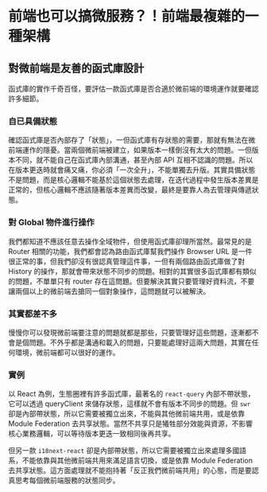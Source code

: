 # 前端也可以搞微服務？！前端最複雜的一種架構

## 對微前端是友善的函式庫設計

函式庫的實作千奇百怪，要評估一款函式庫是否合適於微前端的環境運作就要確認許多細節。

### 自已具備狀態

確認函式庫是否內部存了「狀態」，一但函式庫有存狀態的需要，那就有無法在微前端運作的隱憂。當兩個微前端被建立，如果版本一樣倒沒有太大的問題。一但版本不同，就不能自己在函式庫內部溝通，甚至內部 API 互相不認識的問題。所以在版本更迭時就會痛又痛，你必須「一次全升」，不能單獨去升版。其實具備狀態不是問題，而是核心邏輯不能基於這個狀態去處理，在迭代過程中發生版本差異是正常的，但核心邏輯不應該隨著版本差異而改變，最終是要靠人為去管理與傳遞狀態。

### 對 Global 物件進行操作

我們都知道不應該任意去操作全域物件，但使用函式庫卻理所當然。最常見的是 Router 相關的功能，我們都會認為路由函式庫幫我們操作 Browser URL 是一件很正常的事，但我們卻沒有很認真管理這件事，一但有兩個路由函式庫做了對 History 的操作，那就會帶來狀態不同步的問題。相對的其實很多函式庫都有類似的問題，不單單只有 router 存在這問題。但要解決其實只要管理好資料流，不要讓兩個以上的微前端去搶同一個對象操作，這問題就可以被解決。

### 其實都差不多

慢慢你可以發現微前端要注意的問題就都是那些，只要管理好這些問題，逐漸都不會是個問題。不外乎都是溝通和載入的問題，只要能處理好這兩大問題，其實在任何環境，微前端都可以很好的運作。

### 實例

以 React 為例，生態圈裡有許多函式庫，最著名的 `react-query` 內部不帶狀態，它可以透過 queryClient 來儲存狀態，這樣就不會有版本不同步的問題。但 `swr` 卻是內部帶狀態，所以它需要被獨立出來，不能與其他微前端共用，或是依靠 Module Federation 去共享狀態。當然不共享只是犧牲部分效能與資源，不影響核心業務邏輯，可以等待版本更迭一致相同後再共享。

但另一款 `i18next-react` 卻是內部帶狀態，所以它需要被獨立出來處理多國語系，不能依靠與其他微前端共用來滿足語言切換，或是依靠 Module Federation 去共享狀態。這方面處理就不能抱持著「反正我們微前端共用」的心態，而是要認真思考每個微前端服務的狀態同步。
